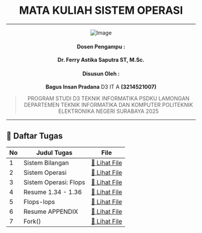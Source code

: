 <div align="center">

# MATA KULIAH SISTEM OPERASI

---

![Image](https://github.com/user-attachments/assets/3ad88b6e-7159-44a2-a004-c909b974a88c)

#### Dosen Pengampu :
**Dr. Ferry Astika Saputra ST, M.Sc.**

#### Disusun Oleh : 
**Bagus Insan Pradana** D3 IT A **(3214521007)**

> PROGRAM STUDI D3 TEKNIK INFORMATIKA PSDKU LAMONGAN
> DEPARTEMEN TEKNIK INFORMATIKA DAN KOMPUTER 
> POLITEKNIK ELEKTRONIKA NEGERI SURABAYA 
> 2025

---

</div>

## 📘 Daftar Tugas

| No | Judul Tugas                               | File                                                  |
|----|--------------------------------------------|-------------------------------------------------------|
| 1  | Sistem Bilangan                           | [📄 Lihat File](1.%Tugas-Sistem-Bilangan.md)          |
| 2  | Sistem Operasi                            | [📄 Lihat File](2.-Tugas-Sistem-Operasi.md)           |
| 3  | Sistem Operasi: Flops                     | [📄 Lihat File](3.-Tugas-Sistem-Operasi-Flops.md)     |
| 4  | Resume 1.34 - 1.36                        | [📄 Lihat File](4.-Tugas-resume-1.34-sampai-1.36.md)  |
| 5  | Flops-lops                                | [📄 Lihat File](5.-Tugas-Flops-lops.md)               |
| 6  | Resume APPENDIX                           | [📄 Lihat File](5.-Tugas-Resume-APPENDIX.md)          |
| 7  | Fork()                                    | [📄 Lihat File](6.-Tugas-Fork().md)                   |
